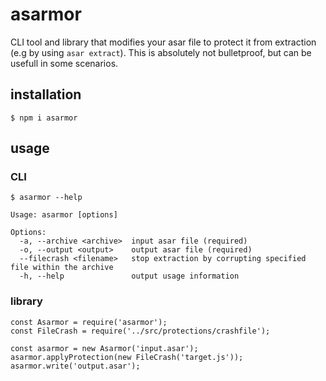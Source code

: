 # asarmor
CLI tool and library that modifies your asar file to protect it from extraction (e.g by using `asar extract`).
This is absolutely not bulletproof, but can be usefull in some scenarios.

## installation
```$ npm i asarmor```

## usage
### CLI
```
$ asarmor --help

Usage: asarmor [options]

Options:
  -a, --archive <archive>  input asar file (required)
  -o, --output <output>    output asar file (required)
  --filecrash <filename>   stop extraction by corrupting specified file within the archive
  -h, --help               output usage information
```
### library
```
const Asarmor = require('asarmor');
const FileCrash = require('../src/protections/crashfile');

const asarmor = new Asarmor('input.asar');
asarmor.applyProtection(new FileCrash('target.js'));
asarmor.write('output.asar');
```
